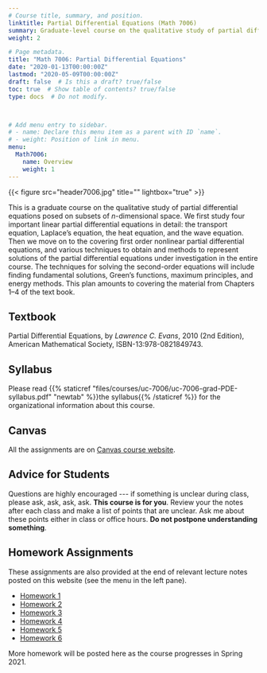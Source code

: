 ```yaml
---
# Course title, summary, and position.
linktitle: Partial Differential Equations (Math 7006)
summary: Graduate-level course on the qualitative study of partial differential equations posed on subsets of $\mathbb{R}^n$. Taught at the University of Cincinnati in the Fall 2020 semester. Full set of lecture notes are available.
weight: 2

# Page metadata.
title: "Math 7006: Partial Differential Equations"
date: "2020-01-13T00:00:00Z"
lastmod: "2020-05-09T00:00:00Z"
draft: false  # Is this a draft? true/false
toc: true  # Show table of contents? true/false
type: docs  # Do not modify.



# Add menu entry to sidebar.
# - name: Declare this menu item as a parent with ID `name`.
# - weight: Position of link in menu.
menu:
  Math7006:
    name: Overview
    weight: 1
---
```

{{< figure src="header7006.jpg" title="" lightbox="true" >}}

This is a graduate course on the qualitative study of partial differential equations posed on subsets of $n$-dimensional space. We first study four important linear partial differential equations in detail: the transport equation, Laplace’s equation, the heat equation, and the wave equation. Then we move on to the covering first order nonlinear partial differential equations, and various techniques to obtain and methods to represent solutions of the partial differential equations under investigation in the entire course. The techniques for solving the second-order equations will include finding fundamental solutions, Green’s functions, maximum principles, and energy methods. This plan amounts to covering the material from Chapters 1–4 of the text book.

## Textbook
Partial Differential Equations, by _Lawrence C. Evans_, 2010 (2nd Edition), American Mathematical Society, ISBN-13:978-0821849743.

## Syllabus
Please read {{% staticref "files/courses/uc-7006/uc-7006-grad-PDE-syllabus.pdf" "newtab" %}}the syllabus{{% /staticref %}} for the organizational information about this course.

## Canvas
All the assignments are on [Canvas course website](https://uc.instructure.com/courses/1260672).

## Advice for Students
Questions are highly encouraged --- if something is unclear during class, please ask, ask, ask, ask. **This course is for you**. Review your the notes after each class and make a list of points that are unclear. Ask me about these points either in class or office hours. **Do not postpone understanding something**.

## Homework Assignments
These assignments are also provided at the end of relevant lecture notes posted on this website (see the menu in the left pane).

* [Homework 1](https://www.dropbox.com/s/0h3eal4dvjvcv8r/Math-7006-Sp21-HW1.pdf?dl=0)
* [Homework 2](https://www.dropbox.com/s/5r1rknxzimqun51/Math-7006-Sp21-HW2.pdf?dl=0)
* [Homework 3](https://www.dropbox.com/s/8wrvwmp0vh348qi/Math-7006-Sp21-HW3.pdf?dl=0)
* [Homework 4](https://www.dropbox.com/s/kvpik6mwwem44ld/Math-7006-Sp21-HW4.pdf?dl=0)
* [Homework 5](https://www.dropbox.com/s/44gf38y4fuaagtc/Math-7006-Sp21-HW5.pdf?dl=0)
* [Homework 6](https://www.dropbox.com/s/dipvwr8ei7xbbrn/Math-7006-Sp21-HW6.pdf?dl=0)

More homework will be posted here as the course progresses in Spring 2021.
<!-- * [Homework 7](https://www.dropbox.com/s/2imfzjvqu294fuy/Math-7006-Sp20-HW7.pdf?dl=0)
* [Homework 8](https://www.dropbox.com/s/aitiuj0c85hyv3j/Math-7006-Sp20-HW8.pdf?dl=0) -->
